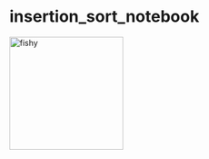# insertion_sort_notebook

<img src="https://jupyterbook.org/en/stable/_images/fun-fish.png" alt="fishy" class="bg-primary mb-1" width="200px">


